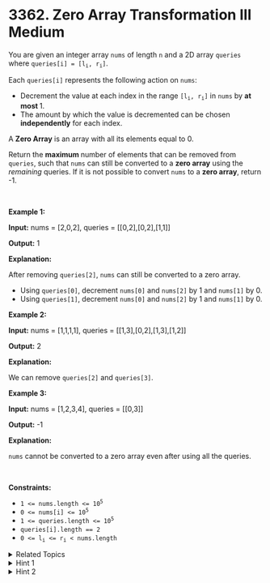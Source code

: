 
# 3362. Zero Array Transformation III<br> Medium

<p>You are given an integer array <code>nums</code> of length <code>n</code> and a 2D array <code>queries</code> where <code>queries[i] = [l<sub>i</sub>, r<sub>i</sub>]</code>.</p>

<p>Each <code>queries[i]</code> represents the following action on <code>nums</code>:</p>

<ul>
	<li>Decrement the value at each index in the range <code>[l<sub>i</sub>, r<sub>i</sub>]</code> in <code>nums</code> by <strong>at most</strong><strong> </strong>1.</li>
	<li>The amount by which the value is decremented can be chosen <strong>independently</strong> for each index.</li>
</ul>

<p>A <strong>Zero Array</strong> is an array with all its elements equal to 0.</p>

<p>Return the <strong>maximum </strong>number of elements that can be removed from <code>queries</code>, such that <code>nums</code> can still be converted to a <strong>zero array</strong> using the <em>remaining</em> queries. If it is not possible to convert <code>nums</code> to a <strong>zero array</strong>, return -1.</p>

<p>&nbsp;</p>
<p><strong class="example">Example 1:</strong></p>

<div class="example-block">
<p><strong>Input:</strong> <span class="example-io">nums = [2,0,2], queries = [[0,2],[0,2],[1,1]]</span></p>

<p><strong>Output:</strong> <span class="example-io">1</span></p>

<p><strong>Explanation:</strong></p>

<p>After removing <code>queries[2]</code>, <code>nums</code> can still be converted to a zero array.</p>

<ul>
	<li>Using <code>queries[0]</code>, decrement <code>nums[0]</code> and <code>nums[2]</code> by 1 and <code>nums[1]</code> by 0.</li>
	<li>Using <code>queries[1]</code>, decrement <code>nums[0]</code> and <code>nums[2]</code> by 1 and <code>nums[1]</code> by 0.</li>
</ul>
</div>

<p><strong class="example">Example 2:</strong></p>

<div class="example-block">
<p><strong>Input:</strong> <span class="example-io">nums = [1,1,1,1], queries = [[1,3],[0,2],[1,3],[1,2]]</span></p>

<p><strong>Output:</strong> <span class="example-io">2</span></p>

<p><strong>Explanation:</strong></p>

<p>We can remove <code>queries[2]</code> and <code>queries[3]</code>.</p>
</div>

<p><strong class="example">Example 3:</strong></p>

<div class="example-block">
<p><strong>Input:</strong> <span class="example-io">nums = [1,2,3,4], queries = [[0,3]]</span></p>

<p><strong>Output:</strong> <span class="example-io">-1</span></p>

<p><strong>Explanation:</strong></p>

<p><code>nums</code> cannot be converted to a zero array even after using all the queries.</p>
</div>

<p>&nbsp;</p>
<p><strong>Constraints:</strong></p>

<ul>
	<li><code>1 &lt;= nums.length &lt;= 10<sup>5</sup></code></li>
	<li><code>0 &lt;= nums[i] &lt;= 10<sup>5</sup></code></li>
	<li><code>1 &lt;= queries.length &lt;= 10<sup>5</sup></code></li>
	<li><code>queries[i].length == 2</code></li>
	<li><code>0 &lt;= l<sub>i</sub> &lt;= r<sub>i</sub> &lt; nums.length</code></li>
</ul>


<details>

<summary> Related Topics </summary>



</details>


<details>
<summary> Hint 1 </summary>
Sort the queries.
</details>

<details>
<summary> Hint 2 </summary>
We need to greedily pick the queries with farthest ending point first.
</details>
